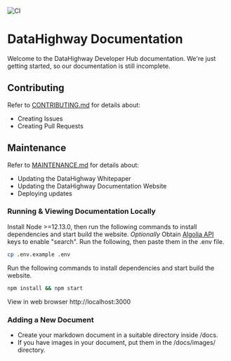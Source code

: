 ![CI](https://github.com/DataHighway-DHX/documentation/workflows/CI/badge.svg?branch=develop)

# DataHighway Documentation

Welcome to the DataHighway Developer Hub documentation. We're just getting started, so our documentation is still incomplete.

## Contributing

Refer to <a href="./CONTRIBUTING.md" target="_blank" class="pretty-link pretty-link-colored" style="">CONTRIBUTING.md</a> for details about:
* Creating Issues
* Creating Pull Requests

## Maintenance

Refer to <a href="./MAINTENANCE.md" target="_blank" class="pretty-link pretty-link-colored" style="">MAINTENANCE.md</a> for details about:
* Updating the DataHighway Whitepaper
* Updating the DataHighway Documentation Website
* Deploying updates

### Running & Viewing Documentation Locally

Install Node >=12.13.0, then run the following commands to install dependencies and start build the website.
_Optionally_ Obtain [Algolia API](https://www.algolia.com/) keys to enable "search". Run the following, then paste them in the .env file.
```bash
cp .env.example .env
```

Run the following commands to install dependencies and start build the website.

```bash
npm install && npm start
```

View in web browser http://localhost:3000

### Adding a New Document

* Create your markdown document in a suitable directory inside /docs.
* If you have images in your document, put them in the /docs/images/ directory.
